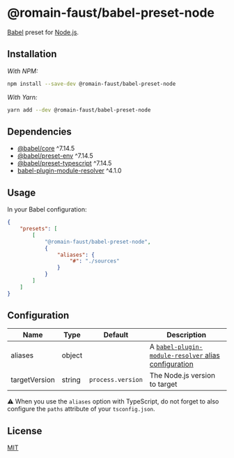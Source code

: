# @romain-faust/babel-preset-node

[Babel](https://babeljs.io) preset for [Node.js](https://nodejs.org).

## Installation

_With NPM:_

```bash
npm install --save-dev @romain-faust/babel-preset-node
```

_With Yarn:_

```bash
yarn add --dev @romain-faust/babel-preset-node
```

## Dependencies

-   [@babel/core](https://npmjs.org/package/@babel/core) ^7.14.5
-   [@babel/preset-env](https://npmjs.org/package/@babel/preset-env) ^7.14.5
-   [@babel/preset-typescript](https://npmjs.org/package/@babel/preset-typescript) ^7.14.5
-   [babel-plugin-module-resolver](https://npmjs.org/package/babel-plugin-module-resolver) ^4.1.0

## Usage

In your Babel configuration:

```json
{
	"presets": [
		[
			"@romain-faust/babel-preset-node",
			{
				"aliases": {
					"#": "./sources"
				}
			}
		]
	]
}
```

## Configuration

| Name          | Type   | Default           | Description                                                                                                                               |
| ------------- | ------ | ----------------- | ----------------------------------------------------------------------------------------------------------------------------------------- |
| aliases       | object |                   | A [`babel-plugin-module-resolver` alias configuration](https://github.com/tleunen/babel-plugin-module-resolver/blob/master/DOCS.md#alias) |
| targetVersion | string | `process.version` | The Node.js version to target                                                                                                             |

⚠️ When you use the `aliases` option with TypeScript, do not forget to also configure the `paths` attribute of your `tsconfig.json`.

## License

[MIT](./license.md)
